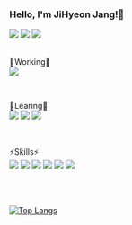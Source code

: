 ### Hello, I'm JiHyeon Jang!👋

 <a href="https://github.com/jihyeonjjang"><img src="https://hits.seeyoufarm.com/api/count/incr/badge.svg?url=https%3A%2F%2Fgithub.com%2Fjihyeonjjang&count_bg=%23000000&title_bg=%23000000&icon=github.svg&icon_color=%23E7E7E7&title=GitHub&edge_flat=false)"/></a> <a href="https://velog.io/@jihyeon9975"><img src="https://img.shields.io/badge/Velog-3DDC84?style=flat&logo=Velog&logoColor=white"/></a> <a href="https://jihyeonjjang.github.io/"><img src="https://img.shields.io/badge/GitHub Blog-181717?style=flat&logo=GitHub&logoColor=white"/></a>
<br/>
<br/>


<!-- [![Solved.ac 프로필](http://mazassumnida.wtf/api/mini/generate_badge?boj=jihyeon9975)](https://solved.ac/jihyeon9975) -->

🔭Working🔭
<br/>
<a href="https://github.com/SONSU-2022"><img src="https://img.shields.io/badge/SONSU-lightgrey?style=flat&logo=GitHub&logoColor=white"/></a>

<br/>

🌱Learing🌱
<br/>
<img src="https://img.shields.io/badge/Swift-F05138?style=flat&logo=swift&logoColor=FFFFFF"/> <img src="https://img.shields.io/badge/Kotlin-7F52FF?style=flat&logo=kotlin&logoColor=FFFFFF"/> <img src="https://img.shields.io/badge/React-61DAFB?style=flat&logo=react&logoColor=FFFFFF"/>

<br/>

⚡Skills⚡
<br/>
<img src="https://img.shields.io/badge/C-A8B9CC?style=flat&logo=C&logoColor=FFFFFF"/>
<img src="https://img.shields.io/badge/Java-007396?style=flat&logo=java&logoColor=FFFFFF"/>
<img src="https://img.shields.io/badge/Python-3776AB?style=flat&logo=Python&logoColor=FFFFFF"/>
<img src="https://img.shields.io/badge/HTML5-E34F26?style=flat&logo=HTML5&logoColor=FFFFFF"/>
<img src="https://img.shields.io/badge/CSS3-1572B6?style=flat&logo=CSS3&logoColor=FFFFFF"/>
<img src="https://img.shields.io/badge/JavaScript-F7DF1E?style=flat&logo=JavaScript&logoColor=FFFFFF"/>

<br/><br/>

[![Top Langs](https://github-readme-stats.vercel.app/api/top-langs/?username=jihyeonjjang&layout=compact)](https://github.com/anuraghazra/github-readme-stats)


<!--
**jihyeonjjang/jihyeonjjang** is a ✨ _special_ ✨ repository because its `README.md` (this file) appears on your GitHub profile.

Here are some ideas to get you started:

- 🔭 I’m currently working on ...
- 🌱 I’m currently learning ...
- 👯 I’m looking to collaborate on ...
- 🤔 I’m looking for help with ...
- 💬 Ask me about ...
- 📫 How to reach me: ...
- 😄 Pronouns: ...
- ⚡ Fun fact: ...
-->

